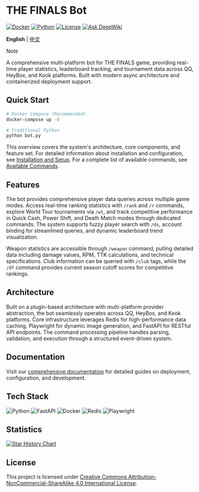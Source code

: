 # THE FINALS Bot

[![Docker](https://img.shields.io/badge/Docker-Ready-2496ED?style=flat-square&logo=docker&logoColor=white)](https://github.com/xiaoyueyoqwq/thefinals_qqbot)
[![Python](https://img.shields.io/badge/Python-3.11+-3776AB?style=flat-square&logo=python&logoColor=white)](https://www.python.org/)
[![License](https://img.shields.io/badge/License-CC%20BY--NC--SA%204.0-059669?style=flat-square&logoColor=white)](https://creativecommons.org/licenses/by-nc-sa/4.0/)
[![Ask DeepWiki](https://deepwiki.com/badge.svg)](https://deepwiki.com/xiaoyueyoqwq/thefinals_qqbot)

**English** | [中文](./README_CN.md)

> [!NOTE]
> A comprehensive multi-platform bot for THE FINALS game, providing real-time player statistics, leaderboard tracking, and tournament data across QQ, HeyBox, and Kook platforms. Built with modern async architecture and containerized deployment support.

## Quick Start

```bash
# Docker Compose (Recommended)
docker-compose up -d

# Traditional Python
python bot.py
```

This overview covers the system's architecture, core components, and feature set. For detailed information about installation and configuration, see [Installation and Setup](https://deepwiki.com/xiaoyueyoqwq/thefinals_qqbot/1.1-installation-and-setup). For a complete list of available commands, see [Available Commands](https://deepwiki.com/xiaoyueyoqwq/thefinals_qqbot/1.2-available-commands).

## Features

The bot provides comprehensive player data queries across multiple game modes. Access real-time ranking statistics with `/rank` and `/r` commands, explore World Tour tournaments via `/wt`, and track competitive performance in Quick Cash, Power Shift, and Death Match modes through dedicated commands. The system supports fuzzy player search with `/ds`, account binding for streamlined queries, and dynamic leaderboard trend visualization.

Weapon statistics are accessible through `/weapon` command, pulling detailed data including damage values, RPM, TTK calculations, and technical specifications. Club information can be queried with `/club` tags, while the `/df` command provides current season cutoff scores for competitive rankings.

## Architecture

Built on a plugin-based architecture with multi-platform provider abstraction, the bot seamlessly operates across QQ, HeyBox, and Kook platforms. Core infrastructure leverages Redis for high-performance data caching, Playwright for dynamic image generation, and FastAPI for RESTful API endpoints. The command processing pipeline handles parsing, validation, and execution through a structured event-driven system.

## Documentation

Visit our [comprehensive documentation](https://deepwiki.com/xiaoyueyoqwq/thefinals_qqbot/1-overview) for detailed guides on deployment, configuration, and development.

## Tech Stack

![Python](https://img.shields.io/badge/Python-%233776AB.svg?style=flat-square&logo=python&logoColor=white)
![FastAPI](https://img.shields.io/badge/FastAPI-%23009688.svg?style=flat-square&logo=fastapi&logoColor=white)
![Docker](https://img.shields.io/badge/Docker-%232496ED.svg?style=flat-square&logo=docker&logoColor=white)
![Redis](https://img.shields.io/badge/Redis-%23DC382D.svg?style=flat-square&logo=redis&logoColor=white)
![Playwright](https://img.shields.io/badge/Playwright-%232EAD33.svg?style=flat-square&logo=playwright&logoColor=white)

## Statistics

[![Star History Chart](https://api.star-history.com/svg?repos=xiaoyueyoqwq/thefinals_qqbot&type=Date)](https://star-history.com/#xiaoyueyoqwq/thefinals_qqbot&Date)

## License

This project is licensed under [Creative Commons Attribution-NonCommercial-ShareAlike 4.0 International License](https://creativecommons.org/licenses/by-nc-sa/4.0/).
